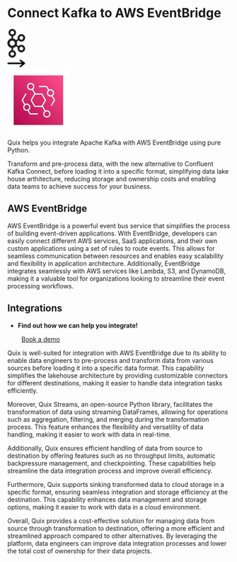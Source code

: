 # Connect Kafka to AWS EventBridge

<div class="connect-images cards blog-grid-card" markdown>
<div>
<img src="../images/kafka_logo.png" width="40px" />
</div>
<div>
<img src="../images/arrow.svg" width="40px" />
</div>
<div>
<img src="./images/aws-eventbridge_1.jpg" />
</div>
</div>

Quix helps you integrate Apache Kafka with AWS EventBridge using pure Python.

Transform and pre-process data, with the new alternative to Confluent Kafka Connect, before loading it into a specific format, simplifying data lake house arthitecture, reducing storage and ownership costs and enabling data teams to achieve success for your business.

## AWS EventBridge

AWS EventBridge is a powerful event bus service that simplifies the process of building event-driven applications. With EventBridge, developers can easily connect different AWS services, SaaS applications, and their own custom applications using a set of rules to route events. This allows for seamless communication between resources and enables easy scalability and flexibility in application architecture. Additionally, EventBridge integrates seamlessly with AWS services like Lambda, S3, and DynamoDB, making it a valuable tool for organizations looking to streamline their event processing workflows.

## Integrations

<div class="grid cards" markdown>

- __Find out how we can help you integrate!__

    <a class="md-button md-button--primary" href="https://share.hsforms.com/1iW0TmZzKQMChk0lxd_tGiw4yjw2?__hstc=175542013.2303933fbd746c0ac86d9ccbe9bc9100.1728383268831.1729603416735.1729620918855.31&__hssc=175542013.1.1729620918855&__hsfp=2132701734" target="_blank" style="margin:.5rem;">Book a demo</a>

</div>


Quix is well-suited for integration with AWS EventBridge due to its ability to enable data engineers to pre-process and transform data from various sources before loading it into a specific data format. This capability simplifies the lakehouse architecture by providing customizable connectors for different destinations, making it easier to handle data integration tasks efficiently.

Moreover, Quix Streams, an open-source Python library, facilitates the transformation of data using streaming DataFrames, allowing for operations such as aggregation, filtering, and merging during the transformation process. This feature enhances the flexibility and versatility of data handling, making it easier to work with data in real-time.

Additionally, Quix ensures efficient handling of data from source to destination by offering features such as no throughput limits, automatic backpressure management, and checkpointing. These capabilities help streamline the data integration process and improve overall efficiency.

Furthermore, Quix supports sinking transformed data to cloud storage in a specific format, ensuring seamless integration and storage efficiency at the destination. This capability enhances data management and storage options, making it easier to work with data in a cloud environment.

Overall, Quix provides a cost-effective solution for managing data from source through transformation to destination, offering a more efficient and streamlined approach compared to other alternatives. By leveraging the platform, data engineers can improve data integration processes and lower the total cost of ownership for their data projects.

